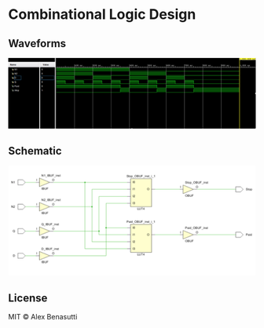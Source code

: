 # Combinational Logic Design

## Waveforms

![Toll Collecter Waveform](Combinational%20Logic%20Design/Pics/Waveform.png)

## Schematic

![Toll Collector Schematic](Combinational%20Logic%20Design/Pics/Schematic.png)

## License

MIT © Alex Benasutti
